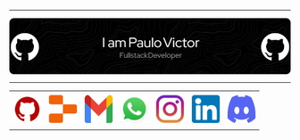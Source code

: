 
-----


<div>
<img align="center" alt="Header" src="https://github.com/paulovictor0907/paulovictor0907/blob/main/img/paulovictor0907.png?raw=true"/>
</div>

-----

<div align="center">
<table>
<tr>
 <td align="center" colspan="11"></td>
</tr> 
<tr>
<td><a href="https://github.com/paulovictor0907" target="_blank"><img src="https://github.com/paulovictor0907/paulovictor0907/blob/main/img/github5.png?raw=true" width="50px" height="50px"/></a>
</td>
<td><a href="https://replit.com/@PauloVictor1322"><img src="https://github.com/paulovictor0907/paulovictor0907/blob/main/img/replit3.svg?raw=true" width="50px" height="50px"/></a>
</td>
<td><a href="mailto:paulovictor0907@gmail.com" target="_blank"><img src="https://github.com/paulovictor0907/paulovictor0907/blob/main/img/gmail3.png?raw=true" width="50px" height="50px"/></a>
</td>
<td><a href="https://wa.me/5531993600078" target="_blank"><img src="https://github.com/paulovictor0907/paulovictor0907/blob/main/img/wpp2.png?raw=true" width="50px" height="50px"/></a>
</td>
<td><a href="https://www.instagram.com/pv_yfernandes/" target="_blank"><img src="https://github.com/paulovictor0907/paulovictor0907/blob/main/img/insta2.png?raw=true" width="50px" height="50px"/></a>
</td>
<td><a href="https://www.linkedin.com/in/paulo-victor-11a19a24b/" target="_blank"><img src="https://github.com/paulovictor0907/paulovictor0907/blob/main/img/linkedin2.png?raw=true" width="50px" height="50px"/></a>
</td>


<td><a href="https://discordapp.com/users/" target="_blank"><img src="https://github.com/paulovictor0907/paulovictor0907/blob/main/img/discord2.png?raw=true" width="50px" height="50px"/></a>
</td>

</tr>
<tr>
 <td align="center" colspan="11"></td>
</tr> 
